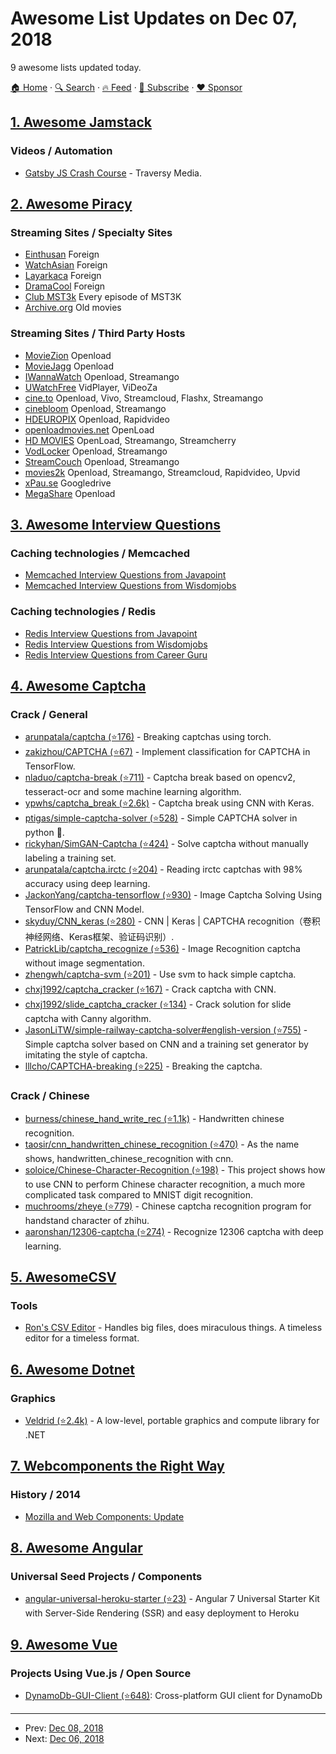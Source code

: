 # Awesome List Updates on Dec 07, 2018

9 awesome lists updated today.

[🏠 Home](/README.md) · [🔍 Search](https://www.trackawesomelist.com/search/) · [🔥 Feed](https://www.trackawesomelist.com/rss.xml) · [📮 Subscribe](https://trackawesomelist.us17.list-manage.com/subscribe?u=d2f0117aa829c83a63ec63c2f&id=36a103854c) · [❤️  Sponsor](https://github.com/sponsors/theowenyoung)



## [1. Awesome Jamstack](/content/automata/awesome-jamstack/README.md)

### Videos / Automation

*   [Gatsby JS Crash Course](https://www.youtube.com/watch?v=6YhqQ2ZW1sc) - Traversy Media.

## [2. Awesome Piracy](/content/Igglybuff/awesome-piracy/README.md)

### Streaming Sites / Specialty Sites

*   [Einthusan](https://einthusan.tv/intro/) Foreign
*   [WatchAsian](https://www2.watchasian.co/) Foreign
*   [Layarkaca](http://layarkaca21.ru/) Foreign
*   [DramaCool](http://www1.dramacoolfirst.com/) Foreign
*   [Club MST3k](http://www.club-mst3k.com/) Every episode of MST3K
*   [Archive.org](https://archive.org/) Old movies

### Streaming Sites / Third Party Hosts

*   [MovieZion](https://www.nicemoviezion.pro/) Openload
*   [MovieJagg](https://www.coolmoviejagg.pro/) Openload
*   [IWannaWatch](https://www.iwannawatch.is/) Openload, Streamango
*   [UWatchFree](https://www.uwatchfree.tv/) VidPlayer, ViDeoZa
*   [cine.to](https://cine.to/) Openload, Vivo, Streamcloud, Flashx, Streamango
*   [cinebloom](https://www2.cinebloom.com) Openload, Streamango
*   [HDEUROPIX](https://topeuropix.net/) Openload, Rapidvideo
*   [openloadmovies.net](https://openloadmovies.net/) OpenLoad
*   [HD MOVIES](https://hdm.to/) OpenLoad, Streamango, Streamcherry
*   [VodLocker](https://vodlocker.tv/) Openload, Streamango
*   [StreamCouch](https://www2.streamcouch.com/) Openload, Streamango
*   [movies2k](http://www.movie2k.st) Openload, Streamango, Streamcloud, Rapidvideo, Upvid
*   [xPau.se](http://xpau.se/) Googledrive
*   [MegaShare](http://megashare9.su) Openload

## [3. Awesome Interview Questions](/content/DopplerHQ/awesome-interview-questions/README.md)

### Caching technologies / Memcached

*   [Memcached Interview Questions from Javapoint](https://www.javatpoint.com/memcached-interview-questions-and-answers)
*   [Memcached Interview Questions from Wisdomjobs](https://www.wisdomjobs.com/e-university/memcached-interview-questions.html)

### Caching technologies / Redis

*   [Redis Interview Questions from Javapoint](https://www.javatpoint.com/redis-interview-questions-and-answers)
*   [Redis Interview Questions from Wisdomjobs](https://www.wisdomjobs.com/e-university/redis-interview-questions-answers.html)
*   [Redis Interview Questions from Career Guru](https://career.guru99.com/top-10-redis-interview-questions/)

## [4. Awesome Captcha](/content/ZYSzys/awesome-captcha/README.md)

### Crack / General

*   [arunpatala/captcha (⭐176)](https://github.com/arunpatala/captcha) - Breaking captchas using torch.
*   [zakizhou/CAPTCHA (⭐67)](https://github.com/zakizhou/CAPTCHA) - Implement classification for CAPTCHA in TensorFlow.
*   [nladuo/captcha-break (⭐711)](https://github.com/nladuo/captcha-break) - Captcha break based on opencv2, tesseract-ocr and some machine learning algorithm.
*   [ypwhs/captcha\_break (⭐2.6k)](https://github.com/ypwhs/captcha_break) - Captcha break using CNN with Keras.
*   [ptigas/simple-captcha-solver (⭐528)](https://github.com/ptigas/simple-captcha-solver) - Simple CAPTCHA solver in python 🐍.
*   [rickyhan/SimGAN-Captcha (⭐424)](https://github.com/rickyhan/SimGAN-Captcha) - Solve captcha without manually labeling a training set.
*   [arunpatala/captcha.irctc (⭐204)](https://github.com/arunpatala/captcha.irctc) - Reading irctc captchas with 98% accuracy using deep learning.
*   [JackonYang/captcha-tensorflow (⭐930)](https://github.com/JackonYang/captcha-tensorflow) - Image Captcha Solving Using TensorFlow and CNN Model.
*   [skyduy/CNN\_keras (⭐280)](https://github.com/skyduy/CNN_keras) - CNN | Keras | CAPTCHA recognition（卷积神经网络、Keras框架、验证码识别）.
*   [PatrickLib/captcha\_recognize (⭐536)](https://github.com/PatrickLib/captcha_recognize) - Image Recognition captcha without image segmentation.
*   [zhengwh/captcha-svm (⭐201)](https://github.com/zhengwh/captcha-svm) - Use svm to hack simple captcha.
*   [chxj1992/captcha\_cracker (⭐167)](https://github.com/chxj1992/captcha_cracker) - Crack captcha with CNN.
*   [chxj1992/slide\_captcha\_cracker (⭐134)](https://github.com/chxj1992/slide_captcha_cracker) - Crack solution for slide captcha with Canny algorithm.
*   [JasonLiTW/simple-railway-captcha-solver#english-version (⭐755)](https://github.com/JasonLiTW/simple-railway-captcha-solver#english-version) - Simple captcha solver based on CNN and a training set generator by imitating the style of captcha.
*   [lllcho/CAPTCHA-breaking (⭐225)](https://github.com/lllcho/CAPTCHA-breaking) - Breaking the captcha.

### Crack / Chinese

*   [burness/chinese\_hand\_write\_rec (⭐1.1k)](https://github.com/burness/tensorflow-101/tree/master/chinese_hand_write_rec/src) - Handwritten chinese recognition.
*   [taosir/cnn\_handwritten\_chinese\_recognition (⭐470)](https://github.com/taosir/cnn_handwritten_chinese_recognition) - As the name shows, handwritten\_chinese\_recognition with cnn.
*   [soloice/Chinese-Character-Recognition (⭐198)](https://github.com/soloice/Chinese-Character-Recognition) - This project shows how to use CNN to perform Chinese character recognition, a much more complicated task compared to MNIST digit recognition.
*   [muchrooms/zheye (⭐779)](https://github.com/muchrooms/zheye) - Chinese captcha recognition program for handstand character of zhihu.
*   [aaronshan/12306-captcha (⭐274)](https://github.com/aaronshan/12306-captcha) - Recognize 12306 captcha with deep learning.

## [5. AwesomeCSV](/content/secretGeek/AwesomeCSV/README.md)

### Tools

*   [Ron's CSV Editor](https://www.ronsplace.eu/products/ronseditor) - Handles big files, does miraculous things. A timeless editor for a timeless format.

## [6. Awesome Dotnet](/content/quozd/awesome-dotnet/README.md)

### Graphics

*   [Veldrid (⭐2.4k)](https://github.com/mellinoe/veldrid) - A low-level, portable graphics and compute library for .NET

## [7. Webcomponents the Right Way](/content/mateusortiz/webcomponents-the-right-way/README.md)

### History / 2014

*   [Mozilla and Web Components: Update](https://hacks.mozilla.org/2014/12/mozilla-and-web-components/)

## [8. Awesome Angular](/content/PatrickJS/awesome-angular/README.md)

### Universal Seed Projects / Components

*   [angular-universal-heroku-starter (⭐23)](https://github.com/Alex61NN5/angular-universal-heroku-starter) - Angular 7 Universal Starter Kit with Server-Side Rendering (SSR) and easy deployment to Heroku

## [9. Awesome Vue](/content/vuejs/awesome-vue/README.md)

### Projects Using Vue.js / Open Source

*   [DynamoDb-GUI-Client (⭐648)](https://github.com/Arattian/DynamoDb-GUI-Client): Cross-platform GUI client for DynamoDb

---

- Prev: [Dec 08, 2018](/content/2018/12/08/README.md)
- Next: [Dec 06, 2018](/content/2018/12/06/README.md)